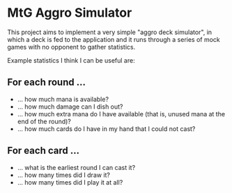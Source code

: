 # MtG Aggro Simulator

This project aims to implement a very simple "aggro deck simulator", in which a deck is fed to the
application and it runs through a series of mock games with no opponent to gather statistics.

Example statistics I think I can be useful are:

## For each round ...

* ... how much mana is available?
* ... how much damage can I dish out?
* ... how much extra mana do I have available (that is, unused mana at the end of the round)?
* ... how much cards do I have in my hand that I could not cast?

## For each card ...

* ... what is the earliest round I can cast it?
* ... how many times did I draw it?
* ... how many times did I play it at all?